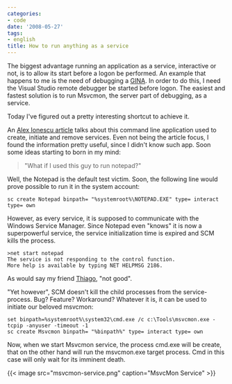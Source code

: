 ```yaml
---
categories:
- code
date: '2008-05-27'
tags:
- english
title: How to run anything as a service
---
```


The biggest advantage running an application as a service, interactive or not, is to allow its start before a logon be performed. An example that happens to me is the need of debugging a [GINA]. In order to do this, I need the Visual Studio remote debugger be started before logon. The easiest and fastest solution is to run Msvcmon, the server part of debugging, as a service.

Today I've figured out a pretty interesting shortcut to achieve it.

An [Alex Ionescu article] talks about this command line application used to create, initiate and remove services. Even not being the article focus, I found the information pretty useful, since I didn't know such app. Soon some ideas starting to born in my mind:

> "What if I used this guy to run notepad?"

Well, the Notepad is the default test victim. Soon, the following line would prove possible to run it in the system account:

    sc create Notepad binpath= "%systemroot%\NOTEPAD.EXE" type= interact type= own

However, as every service, it is supposed to communicate with the Windows Service Manager. Since Notepad even "knows" it is now a superpowerful service, the service initialization time is expired and SCM kills the process.

    >net start notepad
    The service is not responding to the control function.
    More help is available by typing NET HELPMSG 2186.

As would say my friend [Thiago], "not good".

"Yet however", SCM doesn't kill the child processes from the service-process. Bug? Feature? Workaround? Whatever it is, it can be used to initiate our beloved msvcmon:

    set binpath=%systemroot%\system32\cmd.exe /c c:\Tools\msvcmon.exe -tcpip -anyuser -timeout -1
    sc create Msvcmon binpath= "%binpath%" type= interact type= own

Now, when we start Msvcmon service, the process cmd.exe will be create, that on the other hand will run the msvcmon.exe target process. Cmd in this case will only wait for its imminent death.

{{< image src="msvcmon-service.png" caption="MsvcMon Service" >}}

[GINA]: /gina-x-credential-provider
[Alex Ionescu article]: http://www.alex-ionescu.com/?p=59
[Thiago]: http://codebehind.wordpress.com